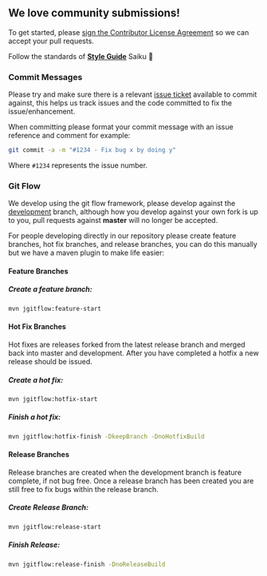 ## We love community submissions!

To get started, please [sign the Contributor License Agreement](https://www.clahub.com/agreements/OSBI/saiku) so we can accept your pull requests.

Follow the standards of [**Style Guide**](https://github.com/OSBI/saiku-styleguide) Saiku :metal:

### Commit Messages

Please try and make sure there is a relevant [issue ticket](https://github.com/OSBI/saiku/issues) available to commit against, this helps us track issues and the code committed to fix the issue/enhancement.

When committing please format your commit message with an issue reference and comment for example:

```sh
git commit -a -m "#1234 - Fix bug x by doing y"
```

Where `#1234` represents the issue number.

### Git Flow

We develop using the git flow framework, please develop against the [development](https://github.com/OSBI/saiku/tree/development) branch, although how you develop against your own fork is up to you, pull requests against **master** will no longer be accepted.

For people developing directly in our repository please create feature branches, hot fix branches, and release branches, you can do this manually but we have a maven plugin to make life easier:

#### Feature Branches

##### Create a feature branch:

```sh
mvn jgitflow:feature-start
```

#### Hot Fix Branches

Hot fixes are releases forked from the latest release branch and merged back into master and development. After you have completed a hotfix a new release should be issued.

##### Create a hot fix:

```sh
mvn jgitflow:hotfix-start
```

##### Finish a hot fix:

```sh
mvn jgitflow:hotfix-finish -DkeepBranch -DnoHotfixBuild
```

#### Release Branches

Release branches are created when the development branch is feature complete, if not bug free. Once a release branch has been created you are still free to fix bugs within the release branch.

##### Create Release Branch:

```sh
mvn jgitflow:release-start
```

##### Finish Release:

```sh
mvn jgitflow:release-finish -DnoReleaseBuild
```
